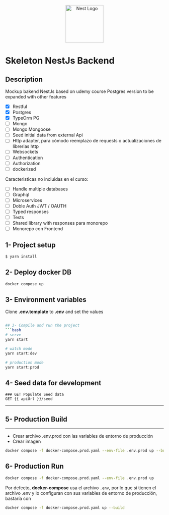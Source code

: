 <p align="center">
  <a href="http://nestjs.com/" target="blank"><img src="https://nestjs.com/img/logo-small.svg" width="120" alt="Nest Logo" /></a>
</p>

[circleci-image]: https://img.shields.io/circleci/build/github/nestjs/nest/master?token=abc123def456
[circleci-url]: https://circleci.com/gh/nestjs/nest

Skeleton NestJs Backend
===============
## Description

Mockup bakend NestJs based on udemy course
Postgres version to be expanded with other features

* [x] Restful
* [x] Postgres
* [x] TypeOrm PG
* [ ] Mongo
* [ ] Mongo Mongoose
* [ ] Seed initial data from external Api
* [ ] Http adapter, para cómodo reemplazo de requests o actualizaciones de librerias http
* [ ] Websockets
* [ ] Authentication
* [ ] Authorization
* [ ] dockerized

Caracteristicas no incluidas en el curso:
* [ ] Handle multiple databases
* [ ] Graphql
* [ ] Microservices
* [ ] Doble Auth JWT / OAUTH
* [ ] Typed responses
* [ ] Tests
* [ ] Shared library with responses para monorepo
* [ ] Monorepo con Frontend

## 1- Project setup
```bash
$ yarn install
```

## 2- Deploy docker DB
```bash
docker compose up
```

## 3- Environment variables
Clone __.env.template__ to __.env__ and set the values

```bash

## 3- Compile and run the project
```bash
# serve
yarn start

# watch mode
yarn start:dev

# production mode
yarn start:prod
```

## 4- Seed data for development

    ### GET Populate Seed data
    GET {{ apiUrl }}/seed
______________________
## 5- Production Build
______________________
* Crear archivo .env.prod con las variables de entorno de producción
* Crear imagen
```bash
docker compose -f docker-compose.prod.yaml --env-file .env.prod up --build
```

## 6- Production Run
```bash
docker compose -f docker-compose.prod.yaml --env-file .env.prod up
```

Por defecto, __docker-compose__ usa el archivo ```.env```, por lo que si tienen el archivo .env y lo configuran con sus variables de entorno de producción, bastaría con
```bash
docker compose -f docker-compose.prod.yaml up --build
```
